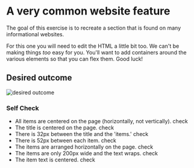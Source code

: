 # A very common website feature

The goal of this exercise is to recreate a section that is found on many informational websites.

For this one you will need to edit the HTML a little bit too. We can't be making things _too_ easy for you. You'll want to add containers around the various elements so that you can flex them. Good luck!

## Desired outcome

![desired outcome](./desired-outcome.png)

### Self Check

- All items are centered on the page (horizontally, not vertically).
check
- The title is centered on the page.
check
- There is 32px between the title and the 'items.'
check
- There is 52px between each item.
check
- The items are arranged horizontally on the page.
check
- The items are only 200px wide and the text wraps.
check
- The item text is centered.
check